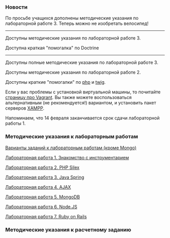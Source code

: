 ### Новости

По просьбе учащихся дополнены методические указания по лабораторной работе 3. Теперь можно не изобретать велосипед!

***

Доступны методические указания по лабораторной работе 3.

Доступна краткая "помогалка" по Doctrine

***

Доступны полные методические указания по лабораторной работе 3.

Доступны методические указания по лабораторной работе 2.

Доступны краткие "помогалки" по [php](Cheat-list-PHP) и [twig](Cheat-list-Twig).

Если у вас проблемы с установкой виртуальной машины, то почитайте [страницу про Vagrant](Cheat-list-Vagrant). Вы также можете воспользоваться альтернативным (не рекомендуется!) вариантом, и установить пакет серверов [XAMPP](Install-XAMPP).

Напоминаем, что 14 февраля заканчивается срок сдачи лабораторной работы 1. 

### Методические указания к лабораторным работам

[Варианты заданий к лабораторным работам (кроме Mongo)](Tasks-for-labs)

[Лабораторная работа 1. Знакомство с инструментарием](Lab-1.-Basic-instruments)

[Лабораторная работа 2. PHP Silex](Lab-2.-PHP-Silex)

[Лабораторная работа 3. Java Spring](Lab-3.-Java-Spring)

[Лабораторная работа 4. AJAX](Lab-4.-AJAX)

[Лабораторная работа 5. MongoDB](Lab-5.-MongoDB)

[Лабораторная работа 6. Node.JS](Lab-6.-Node.JS)

[Лабораторная работа 7. Ruby on Rails](Lab-7.-Ruby-on-Rails)

### Методические указания к расчетному заданию
